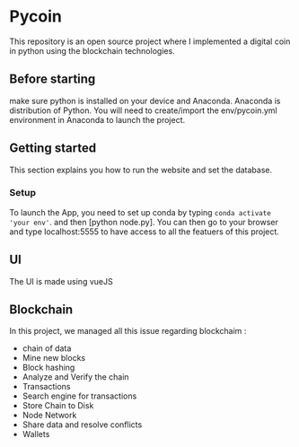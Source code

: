 # Pycoin
This repository is an open source project where I implemented a digital coin in python using the blockchain technologies.

## Before starting
make sure python is installed on your device and Anaconda.
Anaconda is distribution of Python.
You will need to create/import the env/pycoin.yml environment in Anaconda to launch the project.

## Getting started
This section explains you how to run the website and set the database.
### Setup
To launch the App, you need to set up conda by typing `conda activate 'your env'`. and then [python node.py].
You can then go to your browser and type localhost:5555 to have access to all the featuers of this project.


## UI
The UI is made using vueJS

## Blockchain
In this project, we managed all this issue regarding blockchaim :
* chain of data
* Mine new blocks
* Block hashing
* Analyze and Verify the chain
* Transactions
* Search engine for transactions 
* Store Chain to Disk
* Node Network
* Share data and resolve conflicts
* Wallets
